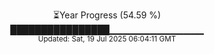 <p align="center">
⏳Year Progress (54.59 %)<br>
████████████████▁▁▁▁▁▁▁▁▁▁▁▁▁▁ <br>
<sub>Updated: Sat, 19 Jul 2025 06:04:11 GMT</sub>
</p>


